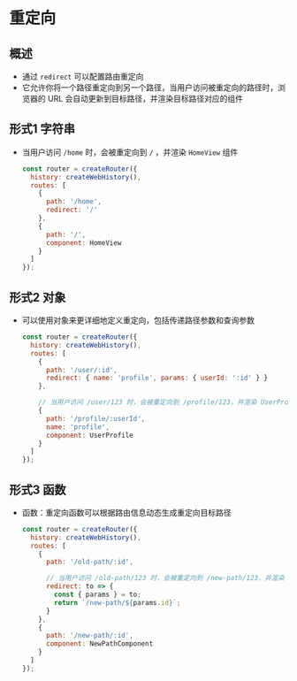 # 重定向

## 概述

+ 通过 `redirect` 可以配置路由重定向
+ 它允许你将一个路径重定向到另一个路径，当用户访问被重定向的路径时，浏览器的 URL 会自动更新到目标路径，并渲染目标路径对应的组件

## 形式1 字符串

+ 当用户访问 `/home` 时，会被重定向到 `/` ，并渲染 `HomeView` 组件

  ```js
  const router = createRouter({
    history: createWebHistory(),
    routes: [
      {
        path: '/home',
        redirect: '/'
      },
      {
        path: '/',
        component: HomeView
      }
    ]
  });
  ```

## 形式2 对象

+ 可以使用对象来更详细地定义重定向，包括传递路径参数和查询参数

  ```js
  const router = createRouter({
    history: createWebHistory(),
    routes: [
      {
        path: '/user/:id',
        redirect: { name: 'profile', params: { userId: ':id' } }
      },

      // 当用户访问 /user/123 时，会被重定向到 /profile/123，并渲染 UserProfile 组件
      {
        path: '/profile/:userId',
        name: 'profile',
        component: UserProfile
      }
    ]
  });
  ```

## 形式3 函数

+ 函数：重定向函数可以根据路由信息动态生成重定向目标路径

  ```js
  const router = createRouter({
    history: createWebHistory(),
    routes: [
      {
        path: '/old-path/:id',

        // 当用户访问 /old-path/123 时，会被重定向到 /new-path/123，并渲染 NewPathComponent 组件
        redirect: to => {
          const { params } = to;
          return `/new-path/${params.id}`;
        }
      },
      {
        path: '/new-path/:id',
        component: NewPathComponent
      }
    ]
  });
  ```

